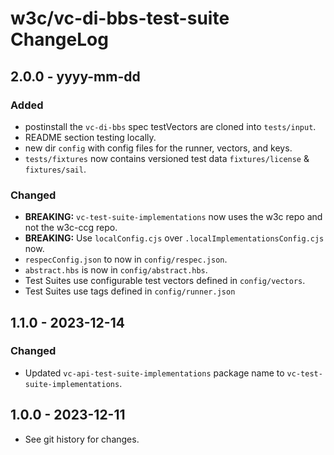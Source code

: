<!--
Copyright 2024 Digital Bazaar, Inc.

SPDX-License-Identifier: BSD-3-Clause
-->

# w3c/vc-di-bbs-test-suite  ChangeLog

## 2.0.0 - yyyy-mm-dd

### Added
- postinstall the `vc-di-bbs` spec testVectors are cloned into `tests/input`.
- README section testing locally.
- new dir `config` with config files for the runner, vectors, and keys.
- `tests/fixtures` now contains versioned test data `fixtures/license` & `fixtures/sail`.

### Changed
- **BREAKING:** `vc-test-suite-implementations` now uses the w3c repo and not the w3c-ccg repo.
- **BREAKING:** Use `localConfig.cjs` over `.localImplementationsConfig.cjs` now.
- `respecConfig.json` to now in `config/respec.json`.
- `abstract.hbs` is now in `config/abstract.hbs`.
- Test Suites use configurable test vectors defined in `config/vectors`.
- Test Suites use tags defined in `config/runner.json`

## 1.1.0 - 2023-12-14

### Changed
- Updated `vc-api-test-suite-implementations` package name to
  `vc-test-suite-implementations`.

## 1.0.0 - 2023-12-11

- See git history for changes.
